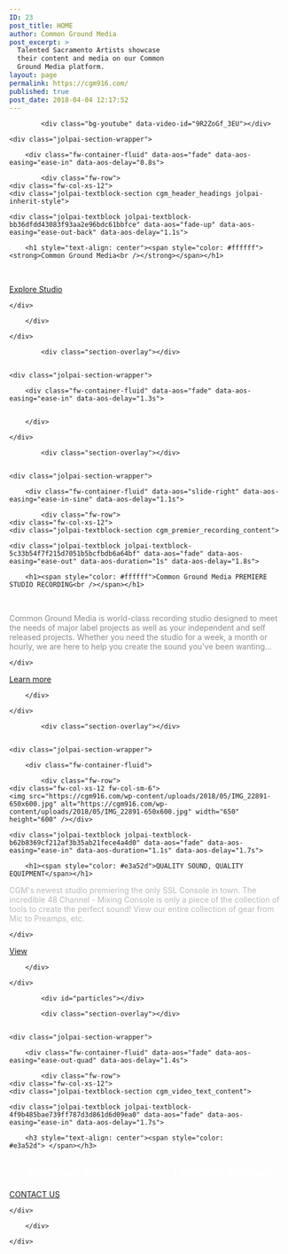 ```yaml
---
ID: 23
post_title: HOME
author: Common Ground Media
post_excerpt: >
  Talented Sacramento Artists showcase
  their content and media on our Common
  Ground Media platform.
layout: page
permalink: https://cgm916.com/
published: true
post_date: 2018-04-04 12:17:52
---
```

<section id="cgm_homepage_slider" class="jolpai-main-section  jolpai-section-451f9fc29f052356e8820f8ea9a6a38b">
    
    
    
            <div class="bg-youtube" data-video-id="9R2ZoGf_3EU"></div>
    
    <div class="jolpai-section-wrapper">

        <div class="fw-container-fluid" data-aos="fade" data-aos-easing="ease-in" data-aos-delay="0.8s">

            <div class="fw-row">
	<div class="fw-col-xs-12">
	<div class="jolpai-textblock-section cgm_header_headings jolpai-inherit-style">

    <div class="jolpai-textblock jolpai-textblock-bb36dfdd43083f93aa2e96bdc61bbfce" data-aos="fade-up" data-aos-easing="ease-out-back" data-aos-delay="1.1s">

        <h1 style="text-align: center"><span style="color: #ffffff"><strong>Common Ground Media<br /></strong></span></h1>
<p> </p>
<p><div class="btn-wrapper text-center"><div class="btn site-btn   jolpai-button-b8076d055b44b5f2580255a907e9ba16" data-aos="fade" data-aos-easing="ease-in" data-aos-delay="0.8s">
    <a href="https://cgm916.com/the-studio/" target="_self" rel="noopener noreferrer">
        Explore Studio                    <i class="fa fa-reply pull-right"></i>
            </a>
    </div></div></p>

    </div>

</div>
</div>
</div>


        </div>

    </div>
</section>
<section id="cgm_slider_bottom_border" class="jolpai-main-section  jolpai-section-785ca43f62d71d456fee133550b980a1">
    
    
            <div class="section-overlay"></div>
    
    
    <div class="jolpai-section-wrapper">

        <div class="fw-container-fluid" data-aos="fade" data-aos-easing="ease-in" data-aos-delay="1.3s">

            
        </div>

    </div>
</section>
<section id="cgm_main_content_one" class="jolpai-main-section  jolpai-section-36c3a5cf7b237026f3f37acfa4d91c94">
    
    
            <div class="section-overlay"></div>
    
    
    <div class="jolpai-section-wrapper">

        <div class="fw-container-fluid" data-aos="slide-right" data-aos-easing="ease-in-sine" data-aos-delay="1.1s">

            <div class="fw-row">
	<div class="fw-col-xs-12">
	<div class="jolpai-textblock-section cgm_premier_recording_content">

    <div class="jolpai-textblock jolpai-textblock-5c33b54f7f215d7051b5bcfbdb6a64bf" data-aos="fade" data-aos-easing="ease-out" data-aos-duration="1s" data-aos-delay="1.8s">

        <h1><span style="color: #ffffff">Common Ground Media PREMIERE STUDIO RECORDING<br /></span></h1>
<p> </p>
<p><span style="color: #d6d6d6"><span style="color: #8c8888">Common Ground Media is world-class recording studio designed to meet the needs of major label projects as well as your independent and self released projects. Whether you need the studio for a week, a month or hourly, we are here to help you create the sound you've been wanting...</span> </span></p>

    </div>

</div>
</div>
</div>

<div class="fw-row">
	<div class="fw-col-xs-12">
	<div class="btn-wrapper text-left"><div class="btn site-btn   jolpai-button-0f82d6ad8b135bd4d58aa4858fc9f0dc" data-aos="fade" data-aos-easing="ease-in" data-aos-duration="1s" data-aos-delay="1.6s">
    <a href="https://cgm916.com/services/" target="_self" rel="noopener noreferrer">
        Learn more                    <i class="fa fa-arrow-right pull-right"></i>
            </a>
    </div></div></div>
</div>


        </div>

    </div>
</section>
<section id="cgm_double_section_upper_container" class="jolpai-main-section  jolpai-section-a93c2bbf5de63aeacc4a56bb4a4b26e2">
    
    
            <div class="section-overlay"></div>
    
    
    <div class="jolpai-section-wrapper">

        <div class="fw-container-fluid">

            <div class="fw-row">
	<div class="fw-col-xs-12 fw-col-sm-6">
	<img src="https://cgm916.com/wp-content/uploads/2018/05/IMG_22891-650x600.jpg" alt="https://cgm916.com/wp-content/uploads/2018/05/IMG_22891-650x600.jpg" width="650" height="600" /></div>
<div class="fw-col-xs-12 fw-col-sm-6">
	<div class="jolpai-textblock-section cgm_quality_sound_content">

    <div class="jolpai-textblock jolpai-textblock-b62b8369cf212af3b35ab21fece4a4d0" data-aos="fade" data-aos-easing="ease-in" data-aos-duration="1.1s" data-aos-delay="1.7s">

        <h1><span style="color: #e3a52d">QUALITY SOUND, QUALITY EQUIPMENT</span></h1>
<p><span style="color: #b8b8b8">CGM's newest studio premiering the only SSL Console in town. The incredible 48 Channel - Mixing Console is only a piece of the collection of tools to create the perfect sound! View our entire collection of gear from Mic to Preamps, etc. </span></p>

    </div>

</div>
<div class="btn-wrapper text-left"><div class="btn site-btn   jolpai-button-30e1f7153ec55c5a585d3a88ad1c8595" data-aos="fade" data-aos-easing="ease-in" data-aos-duration="1.2s" data-aos-delay="1.8s">
    <a href="" target="_self" rel="noopener noreferrer">
        View             </a>
    </div></div></div>
</div>


        </div>

    </div>
</section>
<section id="cgm_video_container" class="jolpai-main-section  jolpai-section-e7806be3faf1f6774038c4f7881511c6">
    
            <div id="particles"></div>
    
            <div class="section-overlay"></div>
    
    
    <div class="jolpai-section-wrapper">

        <div class="fw-container-fluid" data-aos="fade" data-aos-easing="ease-out-quad" data-aos-delay="1.4s">

            <div class="fw-row">
	<div class="fw-col-xs-12">
	<div class="jolpai-textblock-section cgm_video_text_content">

    <div class="jolpai-textblock jolpai-textblock-4f9b485bae739ff787d3d861d6d09ea0" data-aos="fade" data-aos-easing="ease-in" data-aos-delay="1.7s">

        <h3 style="text-align: center"><span style="color: #e3a52d"> </span></h3>
<h1 style="text-align: center"><span style="color: #ffffff">Common Ground Media - Let's Get Started<br /></span></h1>
<p><div class="btn-wrapper text-center"><div class="btn site-btn   jolpai-button-b34039fa957adc43ced625c5e060cd99" data-aos="zoom-in" data-aos-easing="ease-in-quad" data-aos-delay="1.5s">
    <a href="https://cgm916.com/contact/" target="_self" rel="noopener noreferrer">
        CONTACT US            </a>
    </div></div></p>

    </div>

</div>
</div>
</div>


        </div>

    </div>
</section>


<!-- 6d701581c81fd2bb56dff0c35e4b31e7 -->